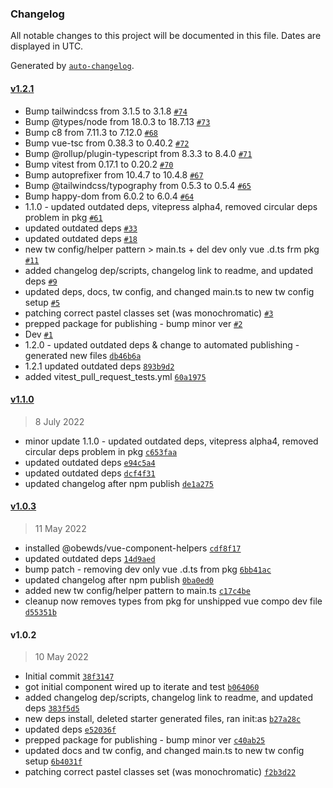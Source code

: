 ### Changelog

All notable changes to this project will be documented in this file. Dates are displayed in UTC.

Generated by [`auto-changelog`](https://github.com/CookPete/auto-changelog).

#### [v1.2.1](https://github.com/obewds/tw-bg-palette-pastel/compare/v1.1.0...v1.2.1)

- Bump tailwindcss from 3.1.5 to 3.1.8 [`#74`](https://github.com/obewds/tw-bg-palette-pastel/pull/74)
- Bump @types/node from 18.0.3 to 18.7.13 [`#73`](https://github.com/obewds/tw-bg-palette-pastel/pull/73)
- Bump c8 from 7.11.3 to 7.12.0 [`#68`](https://github.com/obewds/tw-bg-palette-pastel/pull/68)
- Bump vue-tsc from 0.38.3 to 0.40.2 [`#72`](https://github.com/obewds/tw-bg-palette-pastel/pull/72)
- Bump @rollup/plugin-typescript from 8.3.3 to 8.4.0 [`#71`](https://github.com/obewds/tw-bg-palette-pastel/pull/71)
- Bump vitest from 0.17.1 to 0.20.2 [`#70`](https://github.com/obewds/tw-bg-palette-pastel/pull/70)
- Bump autoprefixer from 10.4.7 to 10.4.8 [`#67`](https://github.com/obewds/tw-bg-palette-pastel/pull/67)
- Bump @tailwindcss/typography from 0.5.3 to 0.5.4 [`#65`](https://github.com/obewds/tw-bg-palette-pastel/pull/65)
- Bump happy-dom from 6.0.2 to 6.0.4 [`#64`](https://github.com/obewds/tw-bg-palette-pastel/pull/64)
- 1.1.0 - updated outdated deps, vitepress alpha4, removed circular deps problem in pkg [`#61`](https://github.com/obewds/tw-bg-palette-pastel/pull/61)
- updated outdated deps [`#33`](https://github.com/obewds/tw-bg-palette-pastel/pull/33)
- updated outdated deps [`#18`](https://github.com/obewds/tw-bg-palette-pastel/pull/18)
- new tw config/helper pattern &gt; main.ts + del dev only vue .d.ts frm pkg [`#11`](https://github.com/obewds/tw-bg-palette-pastel/pull/11)
- added changelog dep/scripts, changelog link to readme, and updated deps [`#9`](https://github.com/obewds/tw-bg-palette-pastel/pull/9)
- updated deps, docs, tw config, and changed main.ts to new tw config setup [`#5`](https://github.com/obewds/tw-bg-palette-pastel/pull/5)
- patching correct pastel classes set (was monochromatic) [`#3`](https://github.com/obewds/tw-bg-palette-pastel/pull/3)
- prepped package for publishing - bump minor ver [`#2`](https://github.com/obewds/tw-bg-palette-pastel/pull/2)
- Dev [`#1`](https://github.com/obewds/tw-bg-palette-pastel/pull/1)
- 1.2.0 - updated outdated deps & change to automated publishing - generated new files [`db46b6a`](https://github.com/obewds/tw-bg-palette-pastel/commit/db46b6a53105c5136a57bf61061a25dbb410812e)
- 1.2.1 updated outdated deps [`893b9d2`](https://github.com/obewds/tw-bg-palette-pastel/commit/893b9d2a5cba766f74728e878299431ccc6a4eef)
- added vitest_pull_request_tests.yml [`60a1975`](https://github.com/obewds/tw-bg-palette-pastel/commit/60a19757a650a4f4f12b1c483dce633dd368a60b)

#### [v1.1.0](https://github.com/obewds/tw-bg-palette-pastel/compare/v1.0.3...v1.1.0)

> 8 July 2022

- minor update 1.1.0 - updated outdated deps, vitepress alpha4, removed circular deps problem in pkg [`c653faa`](https://github.com/obewds/tw-bg-palette-pastel/commit/c653faa8b4698ddbc8bad1fae1d7eca867a73742)
- updated outdated deps [`e94c5a4`](https://github.com/obewds/tw-bg-palette-pastel/commit/e94c5a462c378a8660a1fd2a6dc70b4749aea690)
- updated outdated deps [`dcf4f31`](https://github.com/obewds/tw-bg-palette-pastel/commit/dcf4f318943b0750ee8266b98d4aeda01ba1a8a6)
- updated changelog after npm publish [`de1a275`](https://github.com/obewds/tw-bg-palette-pastel/commit/de1a27585c07767302a878029538de1db0464c24)

#### [v1.0.3](https://github.com/obewds/tw-bg-palette-pastel/compare/v1.0.2...v1.0.3)

> 11 May 2022

- installed @obewds/vue-component-helpers [`cdf8f17`](https://github.com/obewds/tw-bg-palette-pastel/commit/cdf8f173a4934a709125020ff45ae44a7835ebea)
- updated outdated deps [`14d9aed`](https://github.com/obewds/tw-bg-palette-pastel/commit/14d9aed289a21c2f43682168ee6be65b172e6d8e)
- bump patch - removing dev only vue .d.ts from pkg [`6bb41ac`](https://github.com/obewds/tw-bg-palette-pastel/commit/6bb41ac8c53455dde8290a9cc7a2aa035c1b30ed)
- updated changelog after npm publish [`0ba0ed0`](https://github.com/obewds/tw-bg-palette-pastel/commit/0ba0ed085c03415700bce62d39dc6ea659f87ddc)
- added new tw config/helper pattern to main.ts [`c17c4be`](https://github.com/obewds/tw-bg-palette-pastel/commit/c17c4be5ede32c3f153b0609bbaf528916a29138)
- cleanup now removes types from pkg for unshipped vue compo dev file [`d55351b`](https://github.com/obewds/tw-bg-palette-pastel/commit/d55351baab884c926538fba2786f46b779c379bd)

#### v1.0.2

> 10 May 2022

- Initial commit [`38f3147`](https://github.com/obewds/tw-bg-palette-pastel/commit/38f31474bb96d7748d4f6c941cfcf002cfba01ee)
- got initial component wired up to iterate and test [`b064060`](https://github.com/obewds/tw-bg-palette-pastel/commit/b064060e40ed37009525abe51b4ea651bcfb18bd)
- added changelog dep/scripts, changelog link to readme, and updated deps [`383f5d5`](https://github.com/obewds/tw-bg-palette-pastel/commit/383f5d5638bc0bbf93d219ba1ada10edabf34eee)
- new deps install, deleted starter generated files, ran init:as [`b27a28c`](https://github.com/obewds/tw-bg-palette-pastel/commit/b27a28c619616b18f6460a3d41f0c864e025efe1)
- updated deps [`e52036f`](https://github.com/obewds/tw-bg-palette-pastel/commit/e52036fb060f4b8695f84036c5005757eca3cf62)
- prepped package for publishing - bump minor ver [`c40ab25`](https://github.com/obewds/tw-bg-palette-pastel/commit/c40ab250b4c5e2f4383fa7cb0ede81e94423d094)
- updated docs and tw config, and changed main.ts to new tw config setup [`6b4031f`](https://github.com/obewds/tw-bg-palette-pastel/commit/6b4031f0c9e77cb29fe01d65550347f5b298cb49)
- patching correct pastel classes set (was monochromatic) [`f2b3d22`](https://github.com/obewds/tw-bg-palette-pastel/commit/f2b3d22dea1ec2947323884dcde39e9e26f15af7)
